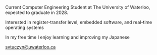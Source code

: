 Current Computer Engineering Student at The University of Waterloo, expected to graduate in 2028.

Interested in register-transfer level, embedded software, and real-time operating systems

In my free time I enjoy learning and improving my Japanese

svtuczyn@uwaterloo.ca
